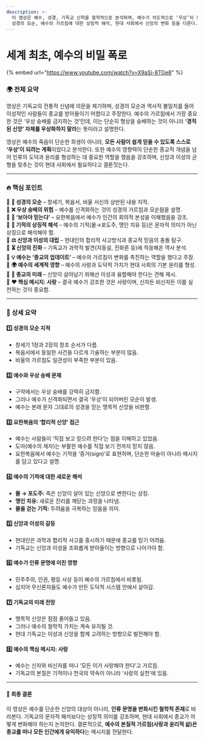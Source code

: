 ```yaml
---
description: >-
  이 영상은 예수, 성경, 기독교 신학을 철학적으로 분석하며, 예수가 의도적으로 ‘우상’이 되어 신앙과 이성을 연결하려 했다고 주장한다. 또한
  성경의 모순, 예수의 가르침에 대한 상징적 해석, 현대 사회에서 신앙의 변화 등을 다룬다.
---
```


# 세계 최초, 예수의 비밀 폭로

{% embed url="https://www.youtube.com/watch?v=X9aSi-8TGe8" %}

### 🌍 **전체 요약**

영상은 기독교의 전통적 신념에 의문을 제기하며, 성경의 모순과 역사적 불일치를 들어 이성적인 사람들이 종교를 받아들이기 어렵다고 주장한다. 예수의 가르침에서 가장 중요한 것은 ‘우상 숭배를 금지하는 것’인데, 이는 단순히 형상을 숭배하는 것이 아니라 **‘경직된 신앙’ 자체를 우상화하지 말라**는 뜻이라고 설명한다.

영상은 예수의 죽음이 단순한 희생이 아니라, **모든 사람이 쉽게 믿을 수 있도록 스스로 ‘우상’이 되려는 계획**이었다고 분석한다. 또한 예수의 영향력이 단순한 종교적 개념을 넘어 인류의 도덕과 윤리를 형성하는 데 중요한 역할을 했음을 강조하며, 신앙과 이성의 균형을 맞추는 것이 현대 사회에서 필요하다고 결론짓는다.

***

### 🔥 **핵심 포인트**

🔹 **📖 성경의 모순** – 창세기, 복음서, 바울 서신의 상반된 내용 지적.\
🔹 **❌ 우상 숭배의 위험** – 예수를 신격화하는 것이 성경의 가르침과 모순됨을 설명.\
🔹 **👀 ‘보아야 믿는다’** – 요한복음에서 예수가 인간의 회의적 본성을 이해했음을 강조.\
🔹 **📜 기적의 상징적 해석** – 예수의 기적(물→포도주, 맹인 치유 등)은 문자적 의미가 아닌 상징으로 해석해야 함.\
🔹 **⚖️ 신앙과 이성의 대립** – 현대인의 합리적 사고방식과 종교적 믿음의 충돌 탐구.\
🔹 **⏳ 신앙의 진화** – 기독교가 과학적 발견(지동설, 진화론 등)에 적응해온 역사 분석.\
🔹 **💡 예수는 ‘종교의 업데이트’** – 예수의 가르침이 변화를 촉진하는 역할을 했다고 주장.\
🔹 **🌍 예수의 세계적 영향** – 예수의 사랑과 도덕적 가치가 현대 사회의 기본 윤리를 형성.\
🔹 **🚀 종교의 미래** – 신앙이 살아남기 위해선 이성과 융합해야 한다는 견해 제시.\
🔹 **❤️ 핵심 메시지: 사랑** – 결국 예수가 강조한 것은 사랑이며, 신자든 비신자든 이를 실천하는 것이 중요함.

***

### 📜 **상세 요약**

#### **1️⃣ 성경의 모순 지적**

* 창세기 1장과 2장의 창조 순서가 다름.
* 복음서에서 동일한 사건을 다르게 기술하는 부분이 많음.
* 바울의 가르침도 일관성이 부족한 부분이 있음.

#### **2️⃣ 예수와 우상 숭배 문제**

* 구약에서는 우상 숭배를 강력히 금지함.
* 그러나 예수가 신격화되면서 결국 ‘우상’이 되어버린 모순이 발생.
* 예수는 본래 문자 그대로의 성경을 믿는 맹목적 신앙을 비판함.

#### **3️⃣ 요한복음의 ‘합리적 신앙’ 접근**

* 예수는 사람들이 ‘직접 보고 믿으려 한다’는 점을 이해하고 있었음.
* 도마(예수의 제자)는 부활한 예수를 직접 보기 전까지 믿지 않음.
* 요한복음에서 예수는 기적을 ‘증거(sign)’로 표현하며, 단순한 마술이 아니라 메시지를 담고 있다고 설명.

#### **4️⃣ 예수의 기적에 대한 새로운 해석**

* **물 → 포도주:** 죽은 신앙이 살아 있는 신앙으로 변한다는 상징.
* **맹인 치유:** 새로운 진리를 깨닫는 과정을 나타냄.
* **물을 걷는 기적:** 두려움을 극복하는 믿음을 의미.

#### **5️⃣ 신앙과 이성의 갈등**

* 현대인은 과학과 합리적 사고를 중시하기 때문에 종교를 믿기 어려움.
* 기독교는 신앙과 이성을 조화롭게 받아들이는 방향으로 나아가야 함.

#### **6️⃣ 예수가 인류 문명에 미친 영향**

* 민주주의, 인권, 평등 사상 등이 예수의 가르침에서 비롯됨.
* 심지어 무신론자들도 예수가 만든 도덕적 시스템 안에서 살아감.

#### **7️⃣ 기독교의 미래 전망**

* 맹목적 신앙은 점점 줄어들고 있음.
* 그러나 예수의 철학적 가치는 계속 유지될 것.
* 현대 기독교는 이성과 신앙을 함께 고려하는 방향으로 발전해야 함.

#### **8️⃣ 예수의 핵심 메시지: 사랑**

* 예수는 신자와 비신자를 떠나 ‘모든 이가 사랑해야 한다’고 가르침.
* 기독교의 본질은 기적이나 천국의 약속이 아니라 ‘사랑의 실천’에 있음.

***

#### **💬 최종 결론**

이 영상은 예수를 단순한 신앙의 대상이 아니라, **인류 문명을 변화시킨 철학적 존재**로 바라본다. 기독교의 문자적 해석보다는 상징적 의미를 강조하며, 현대 사회에서 종교가 어떻게 변화해야 하는지 논의한다. 결론적으로, **예수의 본질적 가르침(사랑과 윤리적 삶)은 종교를 떠나 모든 인간에게 유익하다**는 메시지를 전달한다.
